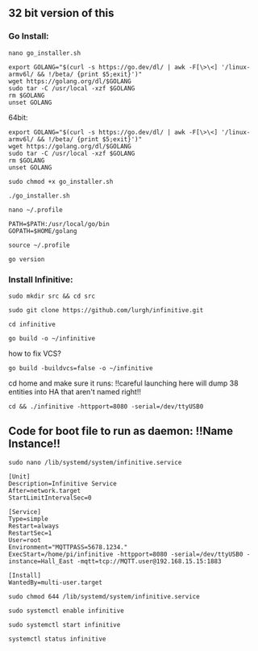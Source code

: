 ## 32 bit version of this 
### Go Install:
```
nano go_installer.sh
```
```
export GOLANG="$(curl -s https://go.dev/dl/ | awk -F[\>\<] '/linux-armv6l/ && !/beta/ {print $5;exit}')"
wget https://golang.org/dl/$GOLANG
sudo tar -C /usr/local -xzf $GOLANG
rm $GOLANG
unset GOLANG
```
64bit:
```
export GOLANG="$(curl -s https://go.dev/dl/ | awk -F[\>\<] '/linux-armv6l/ && !/beta/ {print $5;exit}')"
wget https://golang.org/dl/$GOLANG
sudo tar -C /usr/local -xzf $GOLANG
rm $GOLANG
unset GOLANG
```
```
sudo chmod +x go_installer.sh
```
```
./go_installer.sh
```
```
nano ~/.profile
```
```
PATH=$PATH:/usr/local/go/bin
GOPATH=$HOME/golang
```
```
source ~/.profile
```
```
go version
```
### Install Infinitive:
```
sudo mkdir src && cd src
```
```
sudo git clone https://github.com/lurgh/infinitive.git
```
```
cd infinitive
```
```
go build -o ~/infinitive
```
how to fix VCS?
```
go build -buildvcs=false -o ~/infinitive
```
cd home and make sure it runs: !!careful launching here will dump 38 entities into HA that aren't named right!!
```
cd && ./infinitive -httpport=8080 -serial=/dev/ttyUSB0
```
## Code for boot file to run as daemon:  !!Name Instance!!
```
sudo nano /lib/systemd/system/infinitive.service
```
```
[Unit]
Description=Infinitive Service
After=network.target
StartLimitIntervalSec=0

[Service]
Type=simple
Restart=always
RestartSec=1
User=root
Environment="MQTTPASS=5678.1234."
ExecStart=/home/pi/infinitive -httpport=8080 -serial=/dev/ttyUSB0 -instance=Hall_East -mqtt=tcp://MQTT.user@192.168.15.15:1883

[Install]
WantedBy=multi-user.target
```
```
sudo chmod 644 /lib/systemd/system/infinitive.service
```
```
sudo systemctl enable infinitive
```
```
sudo systemctl start infinitive
```
```
systemctl status infinitive
```

